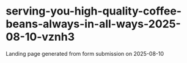 # serving-you-high-quality-coffee-beans-always-in-all-ways-2025-08-10-vznh3
Landing page generated from form submission on 2025-08-10
